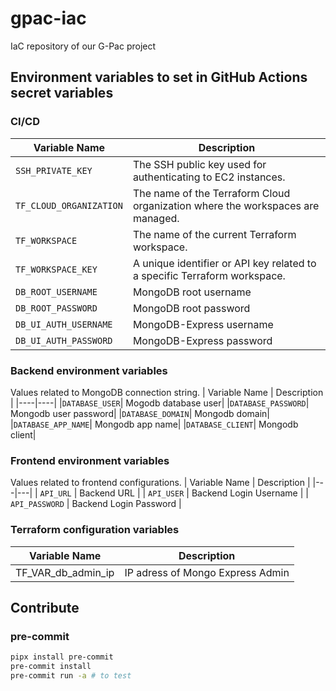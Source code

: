 # gpac-iac

IaC repository of our G-Pac project

## Environment variables to set in GitHub Actions secret variables

### CI/CD

| Variable Name           | Description                                                                    |
| ----------------------- | ------------------------------------------------------------------------------ |
| `SSH_PRIVATE_KEY`       | The SSH public key used for authenticating to EC2 instances.                   |
| `TF_CLOUD_ORGANIZATION` | The name of the Terraform Cloud organization where the workspaces are managed. |
| `TF_WORKSPACE`          | The name of the current Terraform workspace.                                   |
| `TF_WORKSPACE_KEY`      | A unique identifier or API key related to a specific Terraform workspace.      |
| `DB_ROOT_USERNAME`      | MongoDB root username                                                          |
| `DB_ROOT_PASSWORD`      | MongoDB root password                                                          |
| `DB_UI_AUTH_USERNAME`   | MongoDB-Express username                                                       |
| `DB_UI_AUTH_PASSWORD`   | MongoDB-Express password                                                       |

### Backend environment variables

Values related to MongoDB connection string.
| Variable Name | Description |
|----|----|
|`DATABASE_USER`| Mogodb database user|
|`DATABASE_PASSWORD`| Mongodb user password|
|`DATABASE_DOMAIN`| Mongodb domain|
|`DATABASE_APP_NAME`| Mongodb app name|
|`DATABASE_CLIENT`| Mongodb client|

### Frontend environment variables

Values related to frontend configurations.
| Variable Name | Description |
|---|---|
| `API_URL` | Backend URL |
| `API_USER` | Backend Login Username |
| `API_PASSWORD` | Backend Login Password |

### Terraform configuration variables

| Variable Name      | Description                      |
| ------------------ | -------------------------------- |
| TF_VAR_db_admin_ip | IP adress of Mongo Express Admin |

## Contribute

### pre-commit

```sh
pipx install pre-commit
pre-commit install
pre-commit run -a # to test
```

